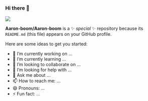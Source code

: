 ### Hi there 👋

<img align="center" src="https://github-readme-stats.vercel.app/api?username=Aaron-boom&show_icons=true&icon_color=CE1D2D&text_color=718096&bg_color=ffffff&hide_title=true"/>

**Aaron-boom/Aaron-boom** is a ✨ _special_ ✨ repository because its `README.md` (this file) appears on your GitHub profile.

Here are some ideas to get you started:

- 🔭 I’m currently working on ...
- 🌱 I’m currently learning ...
- 👯 I’m looking to collaborate on ...
- 🤔 I’m looking for help with ...
- 💬 Ask me about ...
- 📫 How to reach me: ...
- 😄 Pronouns: ...
- ⚡ Fun fact: ...
